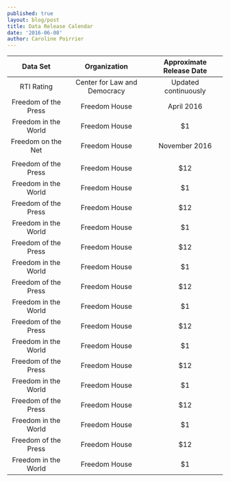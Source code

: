 ```yaml
---
published: true
layout: blog/post
title: Data Release Calendar
date: '2016-06-08'
author: Caroline Poirrier
---
```



|Data Set| Organization| Approximate Release Date |
|:--------------:|:--------------:|:--------------:|
|RTI Rating| Center for Law and Democracy|Updated continuously|
|Freedom of the Press|Freedom House|April 2016|
|Freedom in the World|Freedom House|    $1 |
|Freedom on the Net|Freedom House|November 2016|
| | |  |
|Freedom of the Press|Freedom House|   $12 |
|Freedom in the World|Freedom House|    $1 |
|Freedom of the Press|Freedom House|   $12 |
|Freedom in the World|Freedom House|    $1 |
|Freedom of the Press|Freedom House|   $12 |
|Freedom in the World|Freedom House|    $1 |
|Freedom of the Press|Freedom House|   $12 |
|Freedom in the World|Freedom House|    $1 |
|Freedom of the Press|Freedom House|   $12 |
|Freedom in the World|Freedom House|    $1 |
|Freedom of the Press|Freedom House|   $12 |
|Freedom in the World|Freedom House|    $1 |
|Freedom of the Press|Freedom House|   $12 |
|Freedom in the World|Freedom House|    $1 |
|Freedom of the Press|Freedom House|   $12 |
|Freedom in the World|Freedom House|    $1 |